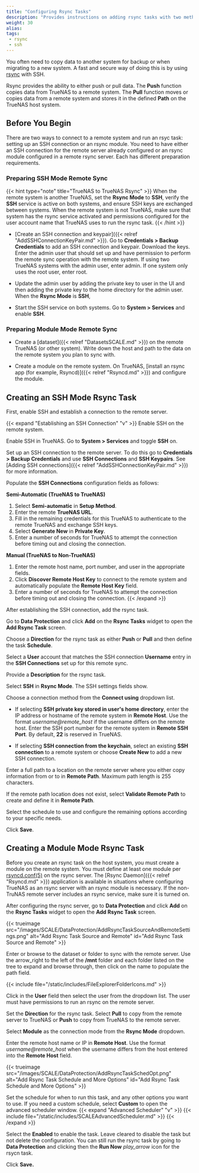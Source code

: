```yaml
---
title: "Configuring Rsync Tasks"
description: "Provides instructions on adding rsync tasks with two methods, SSH connection and module."
weight: 30
alias:
tags:
 - rsync
 - ssh
---
```


You often need to copy data to another system for backup or when migrating to a new system.
A fast and secure way of doing this is by using [rsync](https://rsync.samba.org/) with SSH.

Rsync provides the ability to either push or pull data.
The **Push** function copies data from TrueNAS to a remote system.
The **Pull** function moves or copies data from a remote system and stores it in the defined **Path** on the TrueNAS host system.

## Before You Begin
There are two ways to connect to a remote system and run an rsyc task: setting up an SSH connection or an rsync module.
You need to have either an SSH connection for the remote server already configured or an rsync module configured in a remote rsync server.
Each has different preparation requirements.

### Preparing SSH Mode Remote Sync

{{< hint type="note" title="TrueNAS to TrueNAS Rsync" >}}
When the remote system is another TrueNAS, set the **Rsync Mode** to **SSH**, verify the **SSH** service is active on both systems, and ensure SSH keys are exchanged between systems.
When the remote system is not TrueNAS, make sure that system has the rsync service activated and permissions configured for the user account name that TrueNAS uses to run the rsync task.
{{< /hint >}}

* [Create an SSH connection and keypair]({{< relref "AddSSHConnectionKeyPair.md" >}}).
  Go to **Credentials > Backup Credentials** to add an SSH connection and keypair. Download the keys.
  Enter the admin user that should set up and have permission to perform the remote sync operation with the remote system.
  If using two TrueNAS systems with the admin user, enter admin. If one system only uses the root user, enter root.

* Update the admin user by adding the private key to user in the UI and then adding the private key to the home directory for the admin user.
  When the **Rsync Mode** is **SSH**, 

* Start the SSH service on both systems. Go to **System > Services** and enable **SSH**.

### Preparing Module Mode Remote Sync

* Create a [dataset]({{< relref "DatasetsSCALE.md" >}}) on the remote TrueNAS (or other system).
  Write down the host and path to the data on the remote system you plan to sync with.

* Create a module on the remote system.
  On TrueNAS, [install an rsync app (for example, Rsyncd)]({{< relref "Rsyncd.md" >}}) and configure the module.

## Creating an SSH Mode Rsync Task
First, enable SSH and establish a connection to the remote server.

{{< expand "Establishing an SSH Connection" "v" >}}
Enable SSH on the remote system.

Enable SSH in TrueNAS.
Go to **System > Services** and toggle **SSH** on.

Set up an SSH connection to the remote server.
To do this go to **Credentials > Backup Credentials** and use **SSH Connections** and **SSH Keypairs**.
See [Adding SSH connections]({{< relref "AddSSHConnectionKeyPair.md" >}}) for more information.

Populate the **SSH Connections** configuration fields as follows:

**Semi-Automatic (TrueNAS to TrueNAS)**

1. Select **Semi-automatic** in **Setup Method**.
2. Enter the remote **TrueNAS URL**.
3. Fill in the remaining credentials for this TrueNAS to authenticate to the remote TrueNAS and exchange SSH keys.
4. Select **Generate New** in **Private Key**.
5. Enter a number of seconds for TrueNAS to attempt the connection before timing out and closing the connection.

**Manual (TrueNAS to Non-TrueNAS)**

1. Enter the remote host name, port number, and user in the appropriate fields.
2. Click **Discover Remote Host Key** to connect to the remote system and automatically populate the **Remote Host Key** field.
3. Enter a number of seconds for TrueNAS to attempt the connection before timing out and closing the connection.
{{< /expand >}}

After establishing the SSH connection, add the rsync task.

Go to **Data Protection** and click **Add** on the **Rsync Tasks** widget to open the **Add Rsync Task** screen.

Choose a **Direction** for the rsync task as either **Push** or **Pull** and then define the task **Schedule**.

Select a **User** account that matches the SSH connection **Username** entry in the **SSH Connections** set up for this remote sync.

Provide a **Description** for the rsync task.

Select **SSH** in **Rsync Mode**.
The SSH settings fields show.

Choose a connection method from the **Connect using** dropdown list.

* If selecting **SSH private key stored in user's home directory**, enter the IP address or hostname of the remote system in **Remote Host**.
  Use the format *username@remote_host* if the username differs on the remote host.
  Enter the SSH port number for the remote system in **Remote SSH Port**. By default, **22** is reserved in TrueNAS.

* If selecting **SSH connection from the keychain**, select an existing **SSH connection** to a remote system or choose **Create New** to add a new SSH connection.

Enter a full path to a location on the remote server where you either copy information from or to in **Remote Path**.
Maximum path length is 255 characters.

If the remote path location does not exist, select **Validate Remote Path** to create and define it in **Remote Path**.

Select the schedule to use and configure the remaining options according to your specific needs.

Click **Save**.

## Creating a Module Mode Rsync Task 
Before you create an rsync task on the host system, you must create a module on the remote system.
You must define at least one module per [rsyncd.conf(5)](https://www.samba.org/ftp/rsync/rsyncd.conf.html) on the rsync server.
The [Rsync Daemon]({{< relref "Rsyncd.md" >}}) application is available in situations where configuring TrueNAS as an rsync server with an rsync module is necessary.
If the non-TruNAS remote server includes an rsync service, make sure it is turned on. 

After configuring the rsync server, go to **Data Protection** and click **Add** on the **Rsync Tasks** widget to open the **Add Rsync Task** screen.

{{< trueimage src="/images/SCALE/DataProtection/AddRsyncTaskSourceAndRemoteSettings.png" alt="Add Rsync Task Source and Remote" id="Add Rsync Task Source and Remote" >}}

Enter or browse to the dataset or folder to sync with the remote server.
Use the <span class="material-icons">arrow_right</span> to the left of the **/mnt** folder and each folder listed on the tree to expand and browse through, then click on the name to populate the path field.

{{< include file="/static/includes/FileExplorerFolderIcons.md" >}}

Click in the **User** field then select the user from the dropdown list.
The user must have permissions to run an rsync on the remote server.

Set the **Direction** for the rsync task.
Select **Pull** to copy from the remote server to TrueNAS or **Push** to copy from TrueNAS to the remote server.

Select **Module** as the connection mode from the **Rsync Mode** dropdown.

Enter the remote host name or IP in **Remote Host**.
Use the format *username@remote_host* when the username differs from the host entered into the **Remote Host** field.

{{< trueimage src="/images/SCALE/DataProtection/AddRsyncTaskSchedOpt.png" alt="Add Rsync Task Schedule and More Options" id="Add Rsync Task Schedule and More Options" >}}

Set the schedule for when to run this task, and any other options you want to use.
If you need a custom schedule, select **Custom** to open the advanced scheduler window.
{{< expand "Advanced Scheduler" "v" >}}
{{< include file="/static/includes/SCALEAdvancedScheduler.md" >}}
{{< /expand >}}

Select the **Enabled** to enable the task.
Leave cleared to disable the task but not delete the configuration. 
You can still run the rsync task by going to **Data Protection** and clicking <i class="fa fa-chevron-right"></i> then the **Run Now** <i class="material-icons" aria-hidden="true" title="play_arrow">play_arrow</i> icon for the rsycn task.

Click **Save.**
